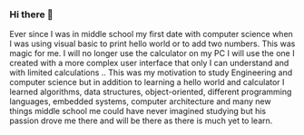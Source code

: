 ### Hi there 👋

Ever since I was in middle school my first date with computer science when I was using visual basic to print hello world or to add two numbers. This was magic for me. I will no longer use the calculator on my PC I will use the one I created with a more complex user interface that only I can understand and with limited calculations .. This was my motivation to study Engineering and computer science but in addition to learning a hello world and calculator I learned algorithms, data structures, object-oriented, different programming languages, embedded systems, computer architecture and many new things middle school me could have never imagined studying but his passion drove me there and will be there as there is much yet to learn.



<!--
**fadyHemaya/fadyHemaya** is a ✨ _special_ ✨ repository because its `README.md` (this file) appears on your GitHub profile.

Here are some ideas to get you started:

- 🔭 I’m currently working on ...
- 🌱 I’m currently learning ...
- 👯 I’m looking to collaborate on ...
- 🤔 I’m looking for help with ...
- 💬 Ask me about ...
- 📫 How to reach me: ...
- 😄 Pronouns: ...
- ⚡ Fun fact: ...
-->
